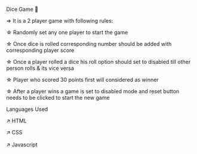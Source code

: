 Dice Game 🎲

=> It is a 2 player game with following rules:

☆ Randomly set any one player to start the game

☆ Once dice is rolled corresponding number should be added with corresponding player score

☆ Once a player rolled a dice his roll option should set to disabled till other person rolls & its vice versa

☆ Player who scored 30 points first will considered as winner

☆ After a player wins a game is set to disabled mode and reset button needs to be clicked to start the new game

Languages Used

↗ HTML

↗ CSS  

↗ Javascript
　

